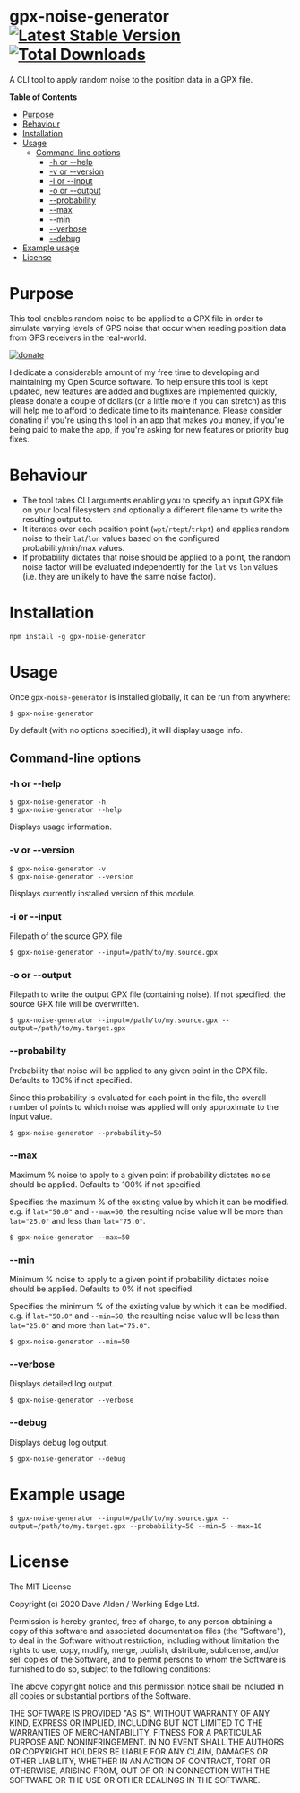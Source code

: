 gpx-noise-generator [![Latest Stable Version](https://img.shields.io/npm/v/gpx-noise-generator.svg)](https://www.npmjs.com/package/gpx-noise-generator) [![Total Downloads](https://img.shields.io/npm/dt/gpx-noise-generator.svg)](https://npm-stat.com/charts.html?package=gpx-noise-generator)
=====================
A CLI tool to apply random noise to the position data in a GPX file.

<!-- START doctoc generated TOC please keep comment here to allow auto update -->
<!-- DON'T EDIT THIS SECTION, INSTEAD RE-RUN doctoc TO UPDATE -->
**Table of Contents**

- [Purpose](#purpose)
- [Behaviour](#behaviour)
- [Installation](#installation)
- [Usage](#usage)
  - [Command-line options](#command-line-options)
    - [-h or --help](#-h-or---help)
    - [-v or --version](#-v-or---version)
    - [-i or --input](#-i-or---input)
    - [-o or --output](#-o-or---output)
    - [--probability](#--probability)
    - [--max](#--max)
    - [--min](#--min)
    - [--verbose](#--verbose)
    - [--debug](#--debug)
- [Example usage](#example-usage)
- [License](#license)

<!-- END doctoc generated TOC please keep comment here to allow auto update -->

# Purpose
This tool enables random noise to be applied to a GPX file in order to simulate varying levels of GPS noise that occur when reading position data from GPS receivers in the real-world.

<!-- DONATE -->
[![donate](https://www.paypalobjects.com/en_US/i/btn/btn_donateCC_LG_global.gif)](https://www.paypal.com/cgi-bin/webscr?cmd=_s-xclick&hosted_button_id=ZRD3W47HQ3EMJ)

I dedicate a considerable amount of my free time to developing and maintaining my Open Source software.
To help ensure this tool is kept updated, new features are added and bugfixes are implemented quickly, please donate a couple of dollars (or a little more if you can stretch) as this will help me to afford to dedicate time to its maintenance. Please consider donating if you're using this tool in an app that makes you money, if you're being paid to make the app, if you're asking for new features or priority bug fixes.
<!-- END DONATE -->

# Behaviour
- The tool takes CLI arguments enabling you to specify an input GPX file on your local filesystem and optionally a different filename to write the resulting output to.
- It iterates over each position point (`wpt`/`rtept`/`trkpt`) and applies random noise to their `lat`/`lon` values based on the configured probability/min/max values.
- If probability dictates that noise should be applied to a point, the random noise factor will be evaluated independently for the `lat` vs `lon` values (i.e. they are unlikely to have the same noise factor).

# Installation

    npm install -g gpx-noise-generator

# Usage

Once `gpx-noise-generator` is installed globally, it can be run from anywhere:

    $ gpx-noise-generator

By default (with no options specified), it will display usage info.

## Command-line options

### -h or --help

    $ gpx-noise-generator -h
    $ gpx-noise-generator --help

Displays usage information.

### -v or --version

    $ gpx-noise-generator -v
    $ gpx-noise-generator --version

Displays currently installed version of this module.


### -i or --input
Filepath of the source GPX file

    $ gpx-noise-generator --input=/path/to/my.source.gpx

### -o or --output
Filepath to write the output GPX file (containing noise).
If not specified, the source GPX file will be overwritten.

    $ gpx-noise-generator --input=/path/to/my.source.gpx --output=/path/to/my.target.gpx
    
### --probability
Probability that noise will be applied to any given point in the GPX file.
Defaults to 100% if not specified.

Since this probability is evaluated for each point in the file, the overall number of points to which noise was applied will only approximate to the input value.

    $ gpx-noise-generator --probability=50
    
### --max
Maximum % noise to apply to a given point if probability dictates noise should be applied.
Defaults to 100% if not specified.

Specifies the maximum % of the existing value by which it can be modified.
e.g. if `lat="50.0"` and  `--max=50`, the resulting noise value will be more than `lat="25.0"` and less than `lat="75.0"`.

    $ gpx-noise-generator --max=50
    
### --min
Minimum % noise to apply to a given point if probability dictates noise should be applied.
Defaults to 0% if not specified.

Specifies the minimum % of the existing value by which it can be modified.
e.g. if `lat="50.0"` and  `--min=50`, the resulting noise value will be less than `lat="25.0"` and more than `lat="75.0"`.

    $ gpx-noise-generator --min=50

### --verbose

Displays detailed log output.

    $ gpx-noise-generator --verbose
    
### --debug

Displays debug log output.

    $ gpx-noise-generator --debug

# Example usage

    $ gpx-noise-generator --input=/path/to/my.source.gpx --output=/path/to/my.target.gpx --probability=50 --min=5 --max=10

License
================

The MIT License

Copyright (c) 2020 Dave Alden / Working Edge Ltd.

Permission is hereby granted, free of charge, to any person obtaining a copy
of this software and associated documentation files (the "Software"), to deal
in the Software without restriction, including without limitation the rights
to use, copy, modify, merge, publish, distribute, sublicense, and/or sell
copies of the Software, and to permit persons to whom the Software is
furnished to do so, subject to the following conditions:

The above copyright notice and this permission notice shall be included in
all copies or substantial portions of the Software.

THE SOFTWARE IS PROVIDED "AS IS", WITHOUT WARRANTY OF ANY KIND, EXPRESS OR
IMPLIED, INCLUDING BUT NOT LIMITED TO THE WARRANTIES OF MERCHANTABILITY,
FITNESS FOR A PARTICULAR PURPOSE AND NONINFRINGEMENT. IN NO EVENT SHALL THE
AUTHORS OR COPYRIGHT HOLDERS BE LIABLE FOR ANY CLAIM, DAMAGES OR OTHER
LIABILITY, WHETHER IN AN ACTION OF CONTRACT, TORT OR OTHERWISE, ARISING FROM,
OUT OF OR IN CONNECTION WITH THE SOFTWARE OR THE USE OR OTHER DEALINGS IN
THE SOFTWARE.

